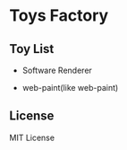 # Toys Factory

## Toy List

- Software Renderer

- web-paint(like web-paint)

## License

MIT License

